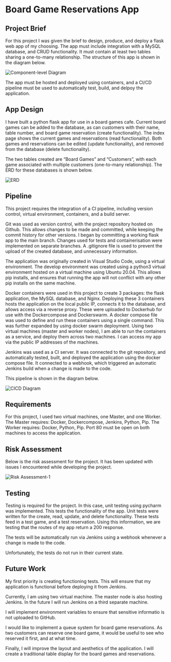 # Board Game Reservations App

## Project Brief

For this project I was given the brief to design, produce, and deploy a flask web app of my choosing. The app must include integration with a MySQL database, and CRUD functionality. It must contain at least two tables sharing a one-to-many relationship. The structure of this app is shown in the diagram below.

![Component-level Diagram](https://user-images.githubusercontent.com/111743157/198567094-9a8c027f-0fe0-4fda-b458-c655f3343218.jpg)

The app must be hosted and deployed using containers, and a CI/CD pipeline must be used to automatically test, build, and delpoy the application. 

## App Design

I have built a python flask app for use in a board games cafe. Current board games can be added to the database, as can customers with their name, table number, and board game reservation (create functionality). The index page shows the current games and reservations (read functionality). Both games and reservations can be edited (update functionality), and removed from the database (delete functionality).

The two tables created are “Board Games” and “Customers”, with each game associated with multiple customers (one-to-many relationship). The ERD for these databases is shown below.

![ERD](https://user-images.githubusercontent.com/111743157/198567114-1e20b2eb-1a0e-4f41-be14-f1492af27c17.jpg)

## Pipeline

This project requires the integration of a CI pipeline, including version control, virtual environment, containers, and a build server.

Git was used as version control, with the project repository hosted on Github. This allows changes to be made and committed, while keeping the commit history for other versions. I began by committing a working flask app to the main branch. Changes used for tests and containerisation were implemented on separate branches. A .gitignore file is used to prevent the upload of the created database, and unnecessary information.

The application was originally created in Visual Studio Code, using a virtual environment. The develop environment was created using a python3 virtual environment hosted on a virtual machine using Ubuntu 20.04. This allows pip installs, and ensures that running the app will not conflict with any other pip installs on the same machine.

Docker containers were used in this project to create 3 packages: the flask application, the MySQL database, and Nginx. Deploying these 3 containers hosts the application on the local public IP, connects it to the database, and allows access via a reverse proxy. These were uploaded to Dockerhub for use with the Dockercompose and Dockerswarm. A docker compose file was used to define and run these containers using a single command. This was further expanded by using docker swarm deployment. Using two virtual machines (master and worker nodes), I am able to run the containers as a service, and deploy them across two machines. I can access my app via the public IP addresses of the machines.

Jenkins was used as a CI server. It was connected to the git repository, and automatically tested, built, and deployed the application using the docker compose file. It connected to a webhook, which triggered an automatic Jenkins build when a change is made to the code.

This pipeline is shown in the diagram below.

![CICD Diagram](https://user-images.githubusercontent.com/111743157/198567069-f30ce1d7-b904-4b70-817d-2c51469f6cda.jpg)

## Requirements

For this project, I used two virtual machines, one Master, and one Worker. The Master requires: Docker, Dockercompose, Jenkins, Python, Pip. The Worker requires: Docker, Python, Pip. Port 80 must be open on both machines to access the application.

## Risk Assessment

Below is the risk assessment for the project. It has been updated with issues I encountered while developing the project.

![Risk Assessment-1](https://user-images.githubusercontent.com/111743157/198567132-b8cb6ad9-712d-40e2-90b5-1bd0486ca86a.png)

## Testing

Testing is required for the project. In this case, unit testing using pycharm was implemented. This tests the functionality of the app. Unit tests were written for the create, read, update, and delete functionality. These tests feed in a test game, and a test reservation. Using this information, we are testing that the routes of my app return a 200 response.

The tests will be automatically run via Jenkins using a webhook whenever a change is made to the code.

Unfortunately, the tests do not run in their current state.

## Future Work

My first priority is creating functioning tests. This will ensure that my application is functional before deploying it from Jenkins.

Currently, I am using two virtual machine. The master node is also hosting Jenkins. In the future I will run Jenkins on a third separate machine.

I will implement environment variables to ensure that sensitive informatio is not uploaded to GitHub.

I would like to implement a queue system for board game reservations. As two customers can reserve one board game, it would be useful to see who reserved it first, and at what time.

Finally, I will improve the layout and aesthetics of the application. I will create a traditional table display for the board games and reservations.
